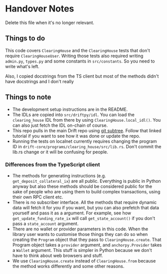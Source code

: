 # Handover Notes

Delete this file when it's no longer relevant.

## Things to do

This code covers `ClearingHouse` and the `ClearingHouse` tests that don't require `ClearingHouseUser`.
Writing those tests also required writing `admin.py`, `types.py` and some constants in `src/constants`.
So you need to write what's left.

Also, I copied docstrings from the TS client but most of the methods didn't have docstrings
and I don't really 

## Things to note

- The development setup instructions are in the README.
- The IDLs are copied into `src/driftpy/idl`. You can load the `clearing_house` IDL from there by using `ClearingHouse.local_idl()`.
You can also just fetch the IDL on-chain of course.
- This repo pulls in the main Drift repo using [git subtree](https://www.atlassian.com/git/tutorials/git-subtree).
Follow that linked tutorial if you want to see how it was done or update the repo.
- Running the tests on localnet currently requires changing the program ID in `drift-core/programs/clearing_house/src/lib.rs`.
Don't commit the lib.rs change or it will be confusing for people.

### Differences from the TypeScript client

- The methods for generating instructions (e.g. `get_deposit_collateral_ix`) are all public.
Everything is public in Python anyway but also these methods should be considered public
for the sake of people who are using them to build complex transactions, using their own RPC client etc.
- There is no subscriber interface. All the methods that require dynamic data will fetch it for you if you want, but you can also prefetch that data yourself and pass it as a argument. For example, see how `get_update_funding_rate_ix` will call `get_state_account()` if you don't pass a `state_account` argument.
- There are no wallet or provider parameters in this code. When the library user wants to customise those things they can do so when creating the `Program` object that they pass to `ClearingHouse.create`. That Program object takes a `provider` argument, and `anchorpy.Provider` takes a `Wallet` argument. This stuff is simpler in Python because we don't have to think about web browsers and stuff.
- We use `ClearingHouse.create` instead of `ClearingHouse.from` because the method works differently and some other reasons.
